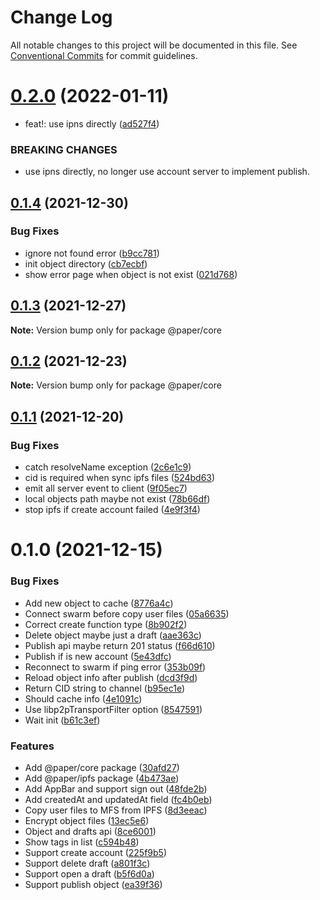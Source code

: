 # Change Log

All notable changes to this project will be documented in this file.
See [Conventional Commits](https://conventionalcommits.org) for commit guidelines.

# [0.2.0](https://github.com/li-yechao/paper/compare/@paper/core@0.1.4...@paper/core@0.2.0) (2022-01-11)

- feat!: use ipns directly ([ad527f4](https://github.com/li-yechao/paper/commit/ad527f4b40354ab2ff7dacf33f0bfd320505a436))

### BREAKING CHANGES

- use ipns directly, no longer use account server to
  implement publish.

## [0.1.4](https://github.com/li-yechao/paper/compare/@paper/core@0.1.3...@paper/core@0.1.4) (2021-12-30)

### Bug Fixes

- ignore not found error ([b9cc781](https://github.com/li-yechao/paper/commit/b9cc781188958ba3868fe37d9a7b419f76c3bace))
- init object directory ([cb7ecbf](https://github.com/li-yechao/paper/commit/cb7ecbf27efed6a09bca2072026afb77a779e00a))
- show error page when object is not exist ([021d768](https://github.com/li-yechao/paper/commit/021d7689bf50f4ca2c0ab9cd9c98ca06ae03f160))

## [0.1.3](https://github.com/li-yechao/paper/compare/@paper/core@0.1.2...@paper/core@0.1.3) (2021-12-27)

**Note:** Version bump only for package @paper/core

## [0.1.2](https://github.com/li-yechao/paper/compare/@paper/core@0.1.1...@paper/core@0.1.2) (2021-12-23)

**Note:** Version bump only for package @paper/core

## [0.1.1](https://github.com/li-yechao/paper/compare/@paper/core@0.1.0...@paper/core@0.1.1) (2021-12-20)

### Bug Fixes

- catch resolveName exception ([2c6e1c9](https://github.com/li-yechao/paper/commit/2c6e1c9ac9af0185023657f7f9b725c16eabc637))
- cid is required when sync ipfs files ([524bd63](https://github.com/li-yechao/paper/commit/524bd63a7b99ebe5ff21e982dc7c12c26e1f651e))
- emit all server event to client ([9f05ec7](https://github.com/li-yechao/paper/commit/9f05ec71f884b3e2bddc1af0e64205e894495c15))
- local objects path maybe not exist ([78b66df](https://github.com/li-yechao/paper/commit/78b66dfe2ddaf1e04c4727b53a5daeae6a79a37f))
- stop ipfs if create account failed ([4e9f3f4](https://github.com/li-yechao/paper/commit/4e9f3f421c1b6201c83cd96a80e486a65e2357f1))

# 0.1.0 (2021-12-15)

### Bug Fixes

- Add new object to cache ([8776a4c](https://github.com/li-yechao/paper/commit/8776a4c39b6a7fbd69cb41d8633810e3b5fa833c))
- Connect swarm before copy user files ([05a6635](https://github.com/li-yechao/paper/commit/05a6635eb7c43d0bd0dd0aeec9253982e3bde29d))
- Correct create function type ([8b902f2](https://github.com/li-yechao/paper/commit/8b902f2cd7f61706fa0b07c198032caaf73f2178))
- Delete object maybe just a draft ([aae363c](https://github.com/li-yechao/paper/commit/aae363c569f3530a992e24ce3f4fe67d96752c8f))
- Publish api maybe return 201 status ([f66d610](https://github.com/li-yechao/paper/commit/f66d6102d47ca4baf174205529f77e3120789c7a))
- Publish if is new account ([5e43dfc](https://github.com/li-yechao/paper/commit/5e43dfcc17d5264adb79b64c666432d464f91b04))
- Reconnect to swarm if ping error ([353b09f](https://github.com/li-yechao/paper/commit/353b09f7c0a3cfec0a532a279e643be3b0190f67))
- Reload object info after publish ([dcd3f9d](https://github.com/li-yechao/paper/commit/dcd3f9d723fde668126458b4b136625adb70e9ad))
- Return CID string to channel ([b95ec1e](https://github.com/li-yechao/paper/commit/b95ec1ed2008cbe297aaabb9e6acea6dcb48a3cb))
- Should cache info ([4e1091c](https://github.com/li-yechao/paper/commit/4e1091c930b0435b7aee575d982b5d09e58b63c3))
- Use libp2pTransportFilter option ([8547591](https://github.com/li-yechao/paper/commit/8547591269d5f3d2a2954f6c12a98d7735d1326d))
- Wait init ([b61c3ef](https://github.com/li-yechao/paper/commit/b61c3efe3c07a6a06aae7198917de4faeaf19291))

### Features

- Add @paper/core package ([30afd27](https://github.com/li-yechao/paper/commit/30afd2753ec0ea3b3286aa4c455ce49d75770952))
- Add @paper/ipfs package ([4b473ae](https://github.com/li-yechao/paper/commit/4b473ae99a2bc1d2385e9d7355cdc6dffbc93d01))
- Add AppBar and support sign out ([48fde2b](https://github.com/li-yechao/paper/commit/48fde2bb743a3b20278e81b8f766fd776e71f8ce))
- Add createdAt and updatedAt field ([fc4b0eb](https://github.com/li-yechao/paper/commit/fc4b0ebe24b92a9953c2aeec537149d1e6265c91))
- Copy user files to MFS from IPFS ([8d3eeac](https://github.com/li-yechao/paper/commit/8d3eeac7463faf9e40fabf870fb30da03c165c2a))
- Encrypt object files ([13ec5e6](https://github.com/li-yechao/paper/commit/13ec5e64c1c1562eae47957996b78b8ad663eba6))
- Object and drafts api ([8ce6001](https://github.com/li-yechao/paper/commit/8ce6001fcebd772469131782a1ce9b84b46b83db))
- Show tags in list ([c594b48](https://github.com/li-yechao/paper/commit/c594b4864d54427a6d36fd320a5a3dfdb7912988))
- Support create account ([225f9b5](https://github.com/li-yechao/paper/commit/225f9b5a992d65494a79c5ffd2fc8689fc4e6b98))
- Support delete draft ([a801f3c](https://github.com/li-yechao/paper/commit/a801f3cacda856582cecbf26818d7a06b42a4627))
- Support open a draft ([b5f6d0a](https://github.com/li-yechao/paper/commit/b5f6d0afde1a77cd4f52efd43dc5944fce1e3f09))
- Support publish object ([ea39f36](https://github.com/li-yechao/paper/commit/ea39f3612b63760b09677ef3a44146a53759478e))
